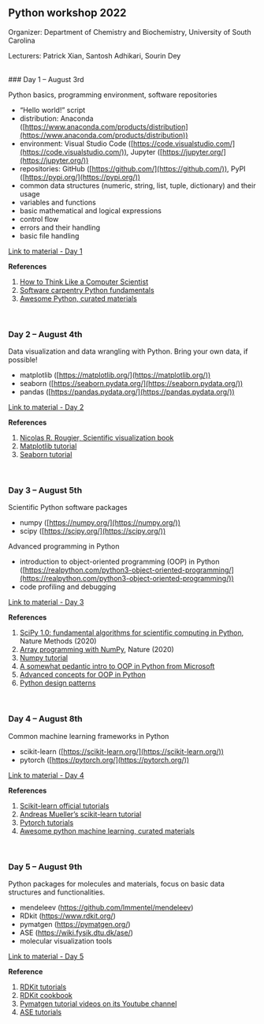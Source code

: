 ## Python workshop 2022

Organizer: Department of Chemistry and Biochemistry, University of South Carolina

Lecturers: Patrick Xian, Santosh Adhikari, Sourin Dey


<br>
### Day 1 – August 3rd

Python basics, programming environment, software repositories

* “Hello world!” script
* distribution: Anaconda ([https://www.anaconda.com/products/distribution](https://www.anaconda.com/products/distribution))
* environment: Visual Studio Code ([https://code.visualstudio.com/](https://code.visualstudio.com/)), Jupyter ([https://jupyter.org/](https://jupyter.org/))
* repositories: GitHub ([https://github.com/](https://github.com/)), PyPI ([https://pypi.org/](https://pypi.org/))
* common data structures (numeric, string, list, tuple, dictionary) and their usage
* variables and functions
* basic mathematical and logical expressions
* control flow
* errors and their handling
* basic file handling

[Link to material - Day 1](https://github.com/Sutton-Research-Lab/Python_workshop_2022)

**References**

1. [How to Think Like a Computer Scientist](https://buildmedia.readthedocs.org/media/pdf/howtothink/latest/howtothink.pdf)
2. [Software carpentry Python fundamentals](https://swcarpentry.github.io/python-novice-inflammation/)
3. [Awesome Python, curated materials](https://github.com/vinta/awesome-python)


<br>

### Day 2 – August 4th

Data visualization and data wrangling with Python. Bring your own data, if possible!

- matplotlib ([https://matplotlib.org/](https://matplotlib.org/))
- seaborn ([https://seaborn.pydata.org/](https://seaborn.pydata.org/))
- pandas ([https://pandas.pydata.org/](https://pandas.pydata.org/))

[Link to material - Day 2](https://github.com/Sutton-Research-Lab/Python_workshop_2022)

**References**

1. [Nicolas R. Rougier, Scientific visualization book](https://github.com/rougier/scientific-visualization-book)
2. [Matplotlib tutorial](https://matplotlib.org/stable/tutorials/index.html)
3. [Seaborn tutorial](https://seaborn.pydata.org/tutorial.html)



<br>

### Day 3 – August 5th

Scientific Python software packages

- numpy ([https://numpy.org/](https://numpy.org/))
- scipy ([https://scipy.org/](https://scipy.org/))

Advanced programming in Python

- introduction to object-oriented programming (OOP) in Python ([https://realpython.com/python3-object-oriented-programming/](https://realpython.com/python3-object-oriented-programming/))
- code profiling and debugging

[Link to material - Day 3](https://github.com/Sutton-Research-Lab/Python_workshop_2022)

**References**

1. [SciPy 1.0: fundamental algorithms for scientific computing in Python](https://www.nature.com/articles/s41592-019-0686-2), Nature Methods (2020)
2. [Array programming with NumPy](https://www.nature.com/articles/s41586-020-2649-2), Nature (2020)
3. [Numpy tutorial](https://cs231n.github.io/python-numpy-tutorial/)
4. [A somewhat pedantic intro to OOP in Python from Microsoft](https://docs.microsoft.com/en-us/learn/modules/python-object-oriented-programming/)
5. [Advanced concepts for OOP in Python](https://www.pythontutorial.net/python-oop/)
6. [Python design patterns](https://python-patterns.guide/)



<br>

### Day 4 – August 8th

Common machine learning frameworks in Python

- scikit-learn ([https://scikit-learn.org/](https://scikit-learn.org/))
- pytorch ([https://pytorch.org/](https://pytorch.org/))

[Link to material - Day 4](https://github.com/Sutton-Research-Lab/Python_workshop_2022)

**References**

1. [Scikit-learn official tutorials](https://scikit-learn.org/stable/tutorial/index.html)
2. [Andreas Mueller’s scikit-learn tutorial](https://amueller.github.io/sklearn_tutorial/)
3. [Pytorch tutorials](https://brsoff.github.io/tutorials/index.html)
4. [Awesome python machine learning, curated materials](https://github.com/sorend/awesome-python-machine-learning)



<br>

### Day 5 – August 9th

Python packages for molecules and materials, focus on basic data structures and functionalities.

- mendeleev (https://github.com/lmmentel/mendeleev)
- RDkit (https://www.rdkit.org/)
- pymatgen (https://pymatgen.org/)
- ASE (https://wiki.fysik.dtu.dk/ase/)
- molecular visualization tools

[Link to material - Day 5](https://github.com/Sutton-Research-Lab/Python_workshop_2022)

**Reference**

1. [RDKit tutorials](https://github.com/rdkit/rdkit-tutorials/tree/master/notebooks)
2. [RDKit cookbook](https://www.rdkit.org/docs/Cookbook.html)
3. [Pymatgen tutorial videos on its Youtube channel](https://www.youtube.com/c/MaterialsProject/videos)
4. [ASE tutorials](https://databases.fysik.dtu.dk/ase/tutorials/tutorials.html) 
